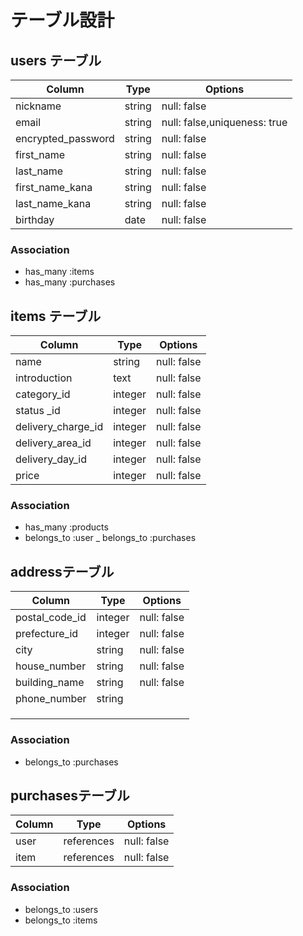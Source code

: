 # テーブル設計

## users テーブル

| Column             | Type       | Options                        |
| -----------------  | ---------- | ------------------------------ | 
| nickname           | string     | null: false                    |
| email              | string     | null: false,uniqueness: true   |
| encrypted_password | string     | null: false                    |
| first_name         | string     | null: false                    |
| last_name          | string     | null: false                    |
| first_name_kana    | string     | null: false                    |
| last_name_kana     | string     | null: false                    |
| birthday           | date       | null: false                    |

### Association

- has_many :items
- has_many :purchases


## items テーブル

| Column               | Type       | Options       |
| -------------------- | ---------- | ------------- | 
| name                 | string     | null: false   |
| introduction         | text       | null: false   |
| category_id          | integer    | null: false   |
| status _id           | integer    | null: false   |
| delivery_charge_id   | integer    | null: false   |
| delivery_area_id     | integer    | null: false   |
| delivery_day_id      | integer    | null: false   |
| price                | integer    | null: false   |

### Association

- has_many :products
- belongs_to :user
_ belongs_to :purchases


## addressテーブル

| Column            | Type       | Options       |
| ----------------- | ---------- | ------------- |
| postal_code_id    | integer    | null: false   |
| prefecture_id     | integer    | null: false   |
| city              | string     | null: false   |
| house_number      | string     | null: false   |
| building_name     | string     | null: false   |
| phone_number      | string     |               |
|                   |            |               |
|                   |            |               |
|                   |            |               |

### Association

- belongs_to :purchases

## purchasesテーブル

 Column        | Type        | Options       |
| ------------ | ----------  | ------------- |
| user         | references  | null: false   |
| item         | references  | null: false   |

### Association

- belongs_to :users
- belongs_to :items